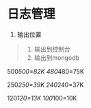 




# 日志管理
1. 输出位置
> 1. 输出到控制台
> 2. 输出到mongodb













500*500=82K
480*480=75K

250*250=39K
240*240=37K

120*120=13K
100*100=10K









